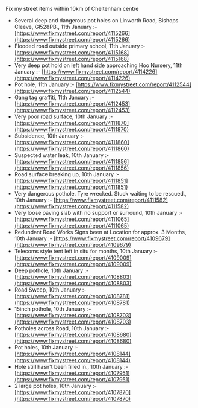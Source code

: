 Fix my street items within 10km of Cheltenham centre

<!-- fix_marker starts -->

- Several deep and dangerous pot holes on Linworth Road, Bishops Cleeve, Gl528PB., 11th January :- [https://www.fixmystreet.com/report/4115266](https://www.fixmystreet.com/report/4115266)
- Flooded road outside primary school, 11th January :- [https://www.fixmystreet.com/report/4115168](https://www.fixmystreet.com/report/4115168)
- Very deep pot hold on left hand side approaching Hoo Nursery, 11th January :- [https://www.fixmystreet.com/report/4114226](https://www.fixmystreet.com/report/4114226)
- Pot hole, 11th January :- [https://www.fixmystreet.com/report/4112544](https://www.fixmystreet.com/report/4112544)
- Gang tag graffiti, 11th January :- [https://www.fixmystreet.com/report/4112453](https://www.fixmystreet.com/report/4112453)
- Very poor road surface, 10th January :- [https://www.fixmystreet.com/report/4111870](https://www.fixmystreet.com/report/4111870)
- Subsidence, 10th January :- [https://www.fixmystreet.com/report/4111860](https://www.fixmystreet.com/report/4111860)
- Suspected water leak, 10th January :- [https://www.fixmystreet.com/report/4111856](https://www.fixmystreet.com/report/4111856)
- Road surface breaking up, 10th January :- [https://www.fixmystreet.com/report/4111851](https://www.fixmystreet.com/report/4111851)
- Very dangerous pothole. Tyre wrecked. Stuck waiting to be rescued., 10th January :- [https://www.fixmystreet.com/report/4111582](https://www.fixmystreet.com/report/4111582)
- Very loose paving slab with no support or surround, 10th January :- [https://www.fixmystreet.com/report/4111065](https://www.fixmystreet.com/report/4111065)
- Redundant Road Works Signs been at Location for approx. 3 Months, 10th January :- [https://www.fixmystreet.com/report/4109679](https://www.fixmystreet.com/report/4109679)
- Telecoms style tent left in situ for months, 10th January :- [https://www.fixmystreet.com/report/4109009](https://www.fixmystreet.com/report/4109009)
- Deep pothole, 10th January :- [https://www.fixmystreet.com/report/4108803](https://www.fixmystreet.com/report/4108803)
- Road Sweep, 10th January :- [https://www.fixmystreet.com/report/4108781](https://www.fixmystreet.com/report/4108781)
- 15inch pothole, 10th January :- [https://www.fixmystreet.com/report/4108703](https://www.fixmystreet.com/report/4108703)
- Potholes across Road, 10th January :- [https://www.fixmystreet.com/report/4108680](https://www.fixmystreet.com/report/4108680)
- Pot holes, 10th January :- [https://www.fixmystreet.com/report/4108144](https://www.fixmystreet.com/report/4108144)
- Hole still hasn't been filled in., 10th January :- [https://www.fixmystreet.com/report/4107951](https://www.fixmystreet.com/report/4107951)
- 2 large pot holes, 10th January :- [https://www.fixmystreet.com/report/4107870](https://www.fixmystreet.com/report/4107870)

<!-- fix_marker ends -->